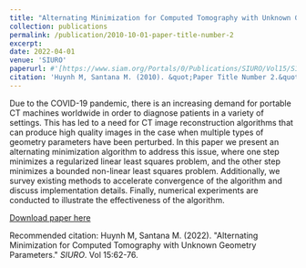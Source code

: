 ```yaml
---
title: "Alternating Minimization for Computed Tomography with Unknown Geometry Parameters"
collection: publications
permalink: /publication/2010-10-01-paper-title-number-2
excerpt: 
date: 2022-04-01
venue: 'SIURO'
paperurl: #'[https://www.siam.org/Portals/0/Publications/SIURO/Vol15/S144163.pdf?ver=2022-03-30-111244-377](https://doi.org/10.1137/21S1441638)'
citation: 'Huynh M, Santana M. (2010). &quot;Paper Title Number 2.&quot; <i>Journal 1</i>. 1(2).'
---
```


Due to the COVID-19 pandemic, there is an increasing demand for portable CT machines worldwide in order to diagnose patients in a variety of settings. This has led to a need for CT image reconstruction algorithms that can produce high quality images in the case when multiple types of geometry parameters have been perturbed. In this paper we present an alternating minimization algorithm to address this issue, where one step minimizes a regularized linear least squares problem, and the other step minimizes a bounded non-linear least squares problem. Additionally, we survey existing methods to accelerate convergence of the algorithm and discuss implementation details. Finally, numerical experiments are conducted to illustrate the effectiveness of the algorithm.

[Download paper here](https://doi.org/10.1137/21S1441638)

Recommended citation: Huynh M, Santana M. (2022). "Alternating Minimization for Computed Tomography with Unknown Geometry Parameters." <i>SIURO</i>. Vol 15:62-76.
